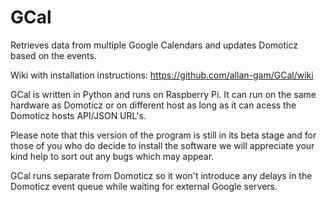 # GCal
Retrieves data from multiple Google Calendars and updates Domoticz based on the events.

Wiki with installation instructions: https://github.com/allan-gam/GCal/wiki

GCal is written in Python and runs on Raspberry Pi. It can run on the same hardware as Domoticz or on different host as long as it can acess the Domoticz hosts API/JSON URL's.

Please note that this version of the program is still in its beta stage and for those of you who do decide to install the software we will appreciate your kind help to sort out any bugs which may appear.

GCal runs separate from Domoticz so it won't introduce any delays in the Domoticz event queue while waiting for external Google servers.
